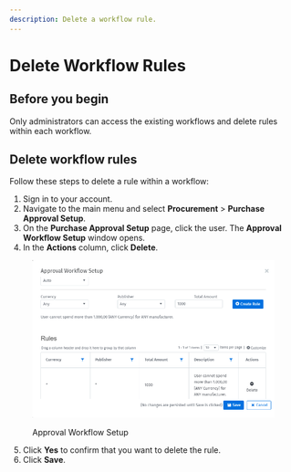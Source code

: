 ```yaml
---
description: Delete a workflow rule.
---
```


# Delete Workflow Rules

## Before you begin

Only administrators can access the existing workflows and delete rules within each workflow.

## Delete workflow rules

Follow these steps to delete a rule within a workflow:

1. Sign in to your account.&#x20;
2. Navigate to the main menu and select **Procurement**  > **Purchase Approval Setup**.&#x20;
3. On the **Purchase Approval Setup** page, click the user. The **Approval Workflow Setup** window opens.
4. In the **Actions** column, click **Delete**.

<figure><img src="../../../.gitbook/assets/image (767).png" alt="" width="563"><figcaption><p>Approval Workflow Setup</p></figcaption></figure>

5. Click **Yes** to confirm that you want to delete the rule.
6. Click **Save**.
